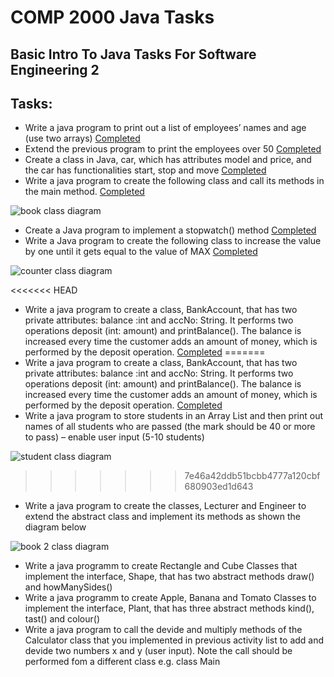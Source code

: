 # COMP 2000 Java Tasks
## Basic Intro To Java Tasks For Software Engineering 2

## Tasks:

- Write a java program to print out a list of employees’ names and age (use two arrays) [Completed](https://github.com/Dodecahedrane/COMP-2000-Java-Tasks/blob/main/src/EmployeesPrint.java)
- Extend the previous program to print the employees over 50 [Completed](https://github.com/Dodecahedrane/COMP-2000-Java-Tasks/blob/main/src/EmployeesPrint.java)
- Create a class in Java, car, which has attributes model and price, and the car has functionalities start, stop and move [Completed](https://github.com/Dodecahedrane/COMP-2000-Java-Tasks/blob/main/src/car.java)
- Write a java program to create the following class and call its methods in the main method. [Completed](https://github.com/Dodecahedrane/COMP-2000-Java-Tasks/blob/main/src/book.java)

![book class diagram](https://i.imgur.com/MJ6l70s.png)

-	Create a Java program to implement a stopwatch() method [Completed](https://github.com/Dodecahedrane/COMP-2000-Java-Tasks/blob/main/src/stopwatch.java)
-	Write a Java program to create the following class to increase the value by one until it gets equal to the value of MAX [Completed](https://github.com/Dodecahedrane/COMP-2000-Java-Tasks/blob/main/src/counter.java)

![counter class diagram](https://i.imgur.com/1ZoQIjU.png)

<<<<<<< HEAD
- Write a java program to create a class, BankAccount, that has two private attributes: balance :int and accNo: String. It performs two operations deposit (int: amount) and printBalance(). The balance is increased every time the customer adds an amount of money, which is performed by the deposit operation. [Completed](https://github.com/Dodecahedrane/COMP-2000-Java-Tasks/blob/main/src/bank.java)
=======
- Write a java program to create a class, BankAccount, that has two private attributes: balance :int and accNo: String. It performs two operations deposit (int: amount) and printBalance(). The balance is increased every time the customer adds an amount of money, which is performed by the deposit operation. [Completed](https://github.com/Dodecahedrane/COMP-2000-Java-Tasks/blob/main/src/bank.java) 
- Write a java program to store students in an Array List and then print out names of all students who are passed (the mark should be 40 or more to pass) – enable user input (5-10 students)

![student class diagram](https://i.imgur.com/vvObelt.jpg)

>>>>>>> 7e46a42ddb51bcbb4777a120cbf680903ed1d643
- Write a java program to create the classes, Lecturer and Engineer to extend the abstract class and implement its methods as shown the diagram below

![book 2 class diagram](https://i.imgur.com/clVQ356.jpg)

- Write a java programm to create Rectangle and Cube Classes that implement the interface, Shape, that has two abstract methods draw() and howManySides()
- Write a java programm to create Apple, Banana and Tomato Classes to implement the interface, Plant, that has three abstract methods kind(), tast() and colour()
- Write a java program to call the devide and multiply methods of the Calculator class that you implemented in previous activity list to add and devide two numbers x and y (user input). Note the call should be performed fom a different class e.g. class Main

